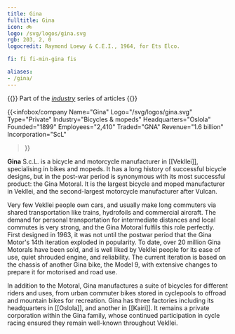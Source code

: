 ```yaml
---
title: Gina
fulltitle: Gina
icon: 🚲
logo: /svg/logos/gina.svg
rgb: 203, 2, 0
logocredit: Raymond Loewy & C.E.I., 1964, for Ets Elco.

fi: fi fi-min-gina fis

aliases:
- /gina/
---
```

{{<note series>}}
 Part of the *[industry](/industry/)* series of articles
{{</note>}}

 {{<infobox/company
	  Name="Gina"
	  Logo="/svg/logos/gina.svg"
	  Type="Private"
	  Industry="Bicycles & mopeds"
	  Headquarters="Oslola"
	  Founded="1899"
	  Employees="2,410"
	  Traded="GNA"
	  Revenue="1.6 billion"
	  Incorporation="ScL"
  >}}

<span class="fi fi-min-gina fis"></span> **Gina** S.c.L. is a bicycle and motorcycle manufacturer in [[Vekllei]], specialising in bikes and mopeds. It has a long history of successful bicycle designs, but in the post-war period is synonymous with its most successful product: the Gina Motoral. It is the largest bicycle and moped manufacturer in Vekllei, and the second-largest motorcycle manufacturer after Vulcan.

Very few Vekllei people own cars, and usually make long commuters via shared transportation like trains, hydrofoils and commercial aircraft. The demand for personal transportation for intermediate distances and local commutes is very strong, and the Gina Motoral fulfils this role perfectly. First designed in 1963, it was not until the postwar period that the Gina Motor's 14th iteration exploded in popularity. To date, over 20 million Gina Motorals have been sold, and is well liked by Vekllei people for its ease of use, quiet shrouded engine, and reliability. The current iteration is based on the chassis of another Gina bike, the Model 9, with extensive changes to prepare it for motorised and road use.

In addition to the Motoral, Gina manufactures a suite of bicycles for different riders and uses, from urban commuter bikes stored in cyclepools to offroad and mountain bikes for recreation. Gina has three factories including its headquarters in [[Oslola]], and another in [[Kairi]]. It remains a private corporation within the Gina family, whose continued participation in cycle racing ensured they remain well-known throughout Vekllei.